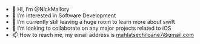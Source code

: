- 👋 Hi, I’m @NickMallory
- 👀 I’m interested in Software Development
- 🌱 I’m currently still leaving a huge room to learn more about swift
- 💞️ I’m looking to collaborate on any major projects related to iOS 
- 📫 How to reach me, my email address is mahlatsechiloane7@gmail.com

<!---
NickMallory/NickMallory is a ✨ special ✨ repository because its `README.md` (this file) appears on your GitHub profile.
You can click the Preview link to take a look at your changes.
--->
